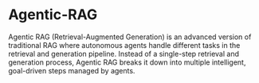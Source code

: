 # Agentic-RAG
Agentic RAG (Retrieval-Augmented Generation) is an advanced version of traditional RAG where autonomous agents handle different tasks in the retrieval and generation pipeline. Instead of a single-step retrieval and generation process, Agentic RAG breaks it down into multiple intelligent, goal-driven steps managed by agents.
